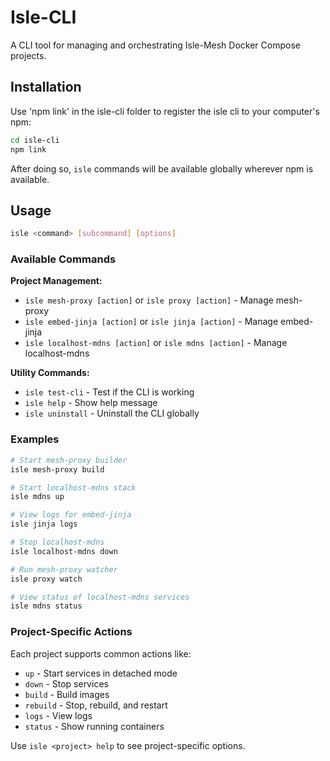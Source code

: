 # Isle-CLI

A CLI tool for managing and orchestrating Isle-Mesh Docker Compose projects.

## Installation

Use 'npm link' in the isle-cli folder to register the isle cli to your computer's npm:

```bash
cd isle-cli
npm link
```

After doing so, `isle` commands will be available globally wherever npm is available.

## Usage

```bash
isle <command> [subcommand] [options]
```

### Available Commands

**Project Management:**
- `isle mesh-proxy [action]` or `isle proxy [action]` - Manage mesh-proxy
- `isle embed-jinja [action]` or `isle jinja [action]` - Manage embed-jinja
- `isle localhost-mdns [action]` or `isle mdns [action]` - Manage localhost-mdns

**Utility Commands:**
- `isle test-cli` - Test if the CLI is working
- `isle help` - Show help message
- `isle uninstall` - Uninstall the CLI globally

### Examples

```bash
# Start mesh-proxy builder
isle mesh-proxy build

# Start localhost-mdns stack
isle mdns up

# View logs for embed-jinja
isle jinja logs

# Stop localhost-mdns
isle localhost-mdns down

# Run mesh-proxy watcher
isle proxy watch

# View status of localhost-mdns services
isle mdns status
```

### Project-Specific Actions

Each project supports common actions like:
- `up` - Start services in detached mode
- `down` - Stop services
- `build` - Build images
- `rebuild` - Stop, rebuild, and restart
- `logs` - View logs
- `status` - Show running containers

Use `isle <project> help` to see project-specific options.